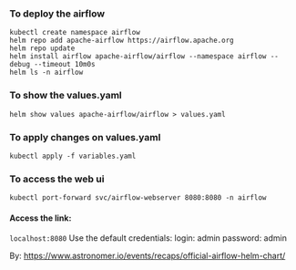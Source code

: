 ### To deploy the airflow  
`kubectl create namespace airflow`  
`helm repo add apache-airflow https://airflow.apache.org`  
`helm repo update`  
`helm install airflow apache-airflow/airflow --namespace airflow --debug --timeout 10m0s`  
`helm ls -n airflow`

### To show the values.yaml  
`helm show values apache-airflow/airflow > values.yaml`

### To apply changes on values.yaml  
`kubectl apply -f variables.yaml`

### To access the web ui  
`kubectl port-forward svc/airflow-webserver 8080:8080 -n airflow`  
#### Access the link:
`localhost:8080` 
Use the default credentials:
login: admin
password: admin


By: https://www.astronomer.io/events/recaps/official-airflow-helm-chart/